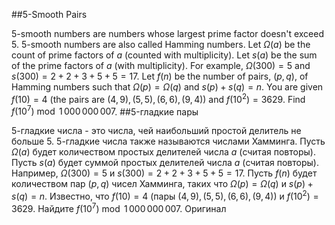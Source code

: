 ##5-Smooth Pairs

5-smooth numbers are numbers whose largest prime factor doesn't exceed 5.
5-smooth numbers are also called Hamming numbers.
Let $\Omega(a)$ be the count of prime factors of $a$ (counted with multiplicity).
Let $s(a)$ be the sum of the prime factors of $a$ (with multiplicity).
For example, $\Omega(300) = 5$ and $s(300) = 2+2+3+5+5 = 17$.
Let $f(n)$ be the number of pairs, $(p,q)$, of Hamming numbers such that $\Omega(p)=\Omega(q)$ and $s(p)+s(q)=n$.
You are given $f(10)=4$ (the pairs are $(4,9),(5,5),(6,6),(9,4)$) and $f(10^2)=3629$.
Find $f(10^7) \bmod 1\,000\,000\,007$.
##5-гладкие пары

5-гладкие числа - это числа, чей наибольший простой делитель не больше 5.
5-гладкие числа также называются числами Хамминга.
Пусть $\Omega(a)$ будет количеством простых делителей числа $a$ (считая повторы).
Пусть $s(a)$ будет суммой простых делителей числа $a$ (считая повторы).
Например, $\Omega(300) = 5$ и $s(300) = 2+2+3+5+5 = 17$.
Пусть $f(n)$ будет количеством пар $(p,q)$ чисел Хамминга, таких что $\Omega(p)=\Omega(q)$ и $s(p)+s(q)=n$.
Известно, что $f(10)=4$ (пары $(4,9),(5,5),(6,6),(9,4)$) и $f(10^2)=3629$.
Найдите $f(10^7) \bmod 1\,000\,000\,007$. Оригинал
